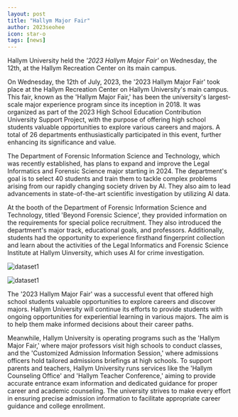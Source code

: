 ```yaml
---
layout: post
title: "Hallym Major Fair"
author: 2023seohee
icon: star-o
tags: [news]
---
```


Hallym University held the <i>'2023 Hallym Major Fair'</i> on Wednesday, the 12th, at the Hallym Recreation Center on its main campus.

On Wednesday, the 12th of July, 2023, the '2023 Hallym Major Fair' took place at the Hallym Recreation Center on Hallym University's main campus. This fair, known as the 'Hallym Major Fair,' has been the university's largest-scale major experience program since its inception in 2018. It was organized as part of the 2023 High School Education Contribution University Support Project, with the purpose of offering high school students valuable opportunities to explore various careers and majors. A total of 26 departments enthusiastically participated in this event, further enhancing its significance and value.

The Department of Forensic Information Science and Technology, which was recently established, has plans to expand and improve the Legal Informatics and Forensic Science major starting in 2024. The department's goal is to select 40 students and train them to tackle complex problems arising from our rapidly changing society driven by AI. They also aim to lead advancements in state-of-the-art scientific investigation by utilizing AI data.

At the booth of the Department of Forensic Information Science and Technology, titled 'Beyond Forensic Science', they provided information on the requirements for special police recruitment. They also introduced the department's major track, educational goals, and professors. Additionally, students had the opportunity to experience firsthand fingerprint collection and learn about the activities of the Legal Informatics and Forensic Science Institute at Hallym Uinversity, which uses AI for crime investigation.


![dataset1](/img/news/fair.jpg)

![dataset1](/img/news/fair1.jpg)


The '2023 Hallym Major Fair' was a successful event that offered high school students valuable opportunities to explore careers and discover majors. Hallym University will continue its efforts to provide students with ongoing opportunities for experiential learning in various majors. 
The aim is to help them make informed decisions about their career paths.


Meanwhile, Hallym University is operating programs such as the 'Hallym Major Fair,' where major professors visit high schools to conduct classes, and the 'Customized Admission Information Session,' where admissions officers hold tailored admissions briefings at high schools. To support parents and teachers, Hallym University runs services like the 'Hallym Counseling Office' and 'Hallym Teacher Conference,' aiming to provide accurate entrance exam information and dedicated guidance for proper career and academic counseling. The university strives to make every effort in ensuring precise admission information to facilitate appropriate career guidance and college enrollment.
